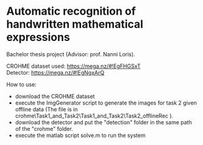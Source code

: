 # Automatic recognition of handwritten mathematical expressions

Bachelor thesis project (Advisor: prof. Nanni Loris).

CROHME dataset used: https://mega.nz/#!EgFHGSxT  
Detector: https://mega.nz/#!EgNgxArQ

How to use:
- download the CROHME dataset
- execute the ImgGenerator script to generate the images for task 2 given offline data (The file is in crohme\Task1_and_Task2\Task1_and_Task2\Task2_offlineRec ).
- download the detector and put the "detection" folder in the same path of the "crohme" folder.
- execute the matlab script solve.m to run the system



